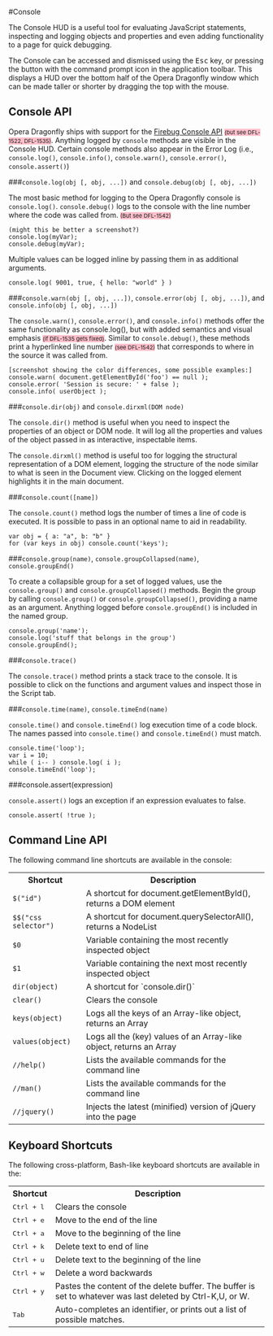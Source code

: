 <style>
	ins { 
		font-size: 11px;
		text-decoration: none;
	}
    .comment { background-color: yellow; }
    .bug { background-color: pink; }
</style>

#Console

The Console HUD is a useful tool for evaluating JavaScript statements, inspecting and logging objects and properties and even adding functionality to a page for quick debugging.

The Console can be accessed and dismissed using the <kbd>Esc</kbd> key, or pressing the button with the command prompt icon in the application toolbar. This displays a HUD over the bottom half of the Opera Dragonfly window which can be made taller or shorter by dragging the top with the mouse.

## Console API

Opera Dragonfly ships with support for the [Firebug Console API](http://getfirebug.com/wiki/index.php/Console_API) <ins class="bug">(but see DFL-1522, DFL-1535)</ins>. Anything logged by `console` methods are visible in the Console HUD. Certain console methods also appear in the Error Log (i.e., `console.log()`, `console.info()`, `console.warn()`, `console.error()`, `console.assert()`)

###`console.log(obj [, obj, ...])` and `console.debug(obj [, obj, ...])`

The most basic method for logging to the Opera Dragonfly console is `console.log()`. `console.debug()` logs to the console with the line number where the code was called from. <ins class="bug">(But see DFL-1542)</ins>

    (might this be better a screenshot?)
    console.log(myVar);
    console.debug(myVar);

Multiple values can be logged inline by passing them in as additional arguments.

    console.log( 9001, true, { hello: "world" } )

###`console.warn(obj [, obj, ...])`, `console.error(obj [, obj, ...])`, and `console.info(obj [, obj, ...])`

The `console.warn()`, `console.error()`, and `console.info()` methods offer the same functionality as console.log(), but with added semantics and visual emphasis <ins class="bug">(if DFL-1535 gets fixed)</ins>. Similar to `console.debug()`, these methods print a hyperlinked line number <ins class="bug">(see DFL-1542)</ins> that corresponds to where in the source it was called from.

    [screenshot showing the color differences, some possible examples:]
    console.warn( document.getElementById('foo') == null );
    console.error( 'Session is secure: ' + false );
    console.info( userObject );

###`console.dir(obj)` and `console.dirxml(DOM node)`

The `console.dir()` method is useful when you need to inspect the properties of an object or DOM node. It will log all the properties and values of the object passed in as interactive, inspectable items.

The `console.dirxml()` method is useful too for logging the structural representation of a DOM element, logging the structure of the node similar to what is seen in the Document view. Clicking on the logged element highlights it in the main document.

###`console.count([name])`

The `console.count()` method logs the number of times a line of code is executed. It is possible to pass in an optional name to aid in readability.

    var obj = { a: "a", b: "b" }
    for (var keys in obj) console.count('keys');

###`console.group(name)`, `console.groupCollapsed(name)`, `console.groupEnd()`

To create a collapsible group for a set of logged values, use the `console.group()` and `console.groupCollapsed()` methods. Begin the group by calling `console.group()` or `console.groupCollapsed()`, providing a name as an argument. Anything logged before `console.groupEnd()` is included in the named group.

    console.group('name');
    console.log('stuff that belongs in the group')
    console.groupEnd();

###`console.trace()`

The `console.trace()` method prints a stack trace to the console. It is possible to click on the functions and argument values and inspect those in the Script tab.

###`console.time(name)`, `console.timeEnd(name)`

`console.time()` and `console.timeEnd()` log execution time of a code block. The names passed into `console.time()` and `console.timeEnd()` must match.

    console.time('loop');
    var i = 10;
    while ( i-- ) console.log( i );
    console.timeEnd('loop');

###console.assert(expression)

`console.assert()` logs an exception if an expression evaluates to false.

    console.assert( !true );

## Command Line API

The following command line shortcuts are available in the console:

<table>
  <tr>
    <th>Shortcut</th>
    <th>Description</th>
  </tr>
  <tr>
    <td><code>$("id")</code></td>
    <td>A shortcut for document.getElementById(), returns a DOM element</td>
  </tr>
  <tr>
    <td><code>$$("css selector")</code></td>
    <td>A shortcut for document.querySelectorAll(), returns a NodeList</td>
  </tr>
  <tr>
    <td><code>$0</code></td>
    <td>Variable containing the most recently inspected object</td>
  </tr>
  <tr>
    <td><code>$1</code></td>
    <td>Variable containing the next most recently inspected object</td>
  </tr>
  <tr>
    <td><code>dir(object)</code></td>
    <td>A shortcut for `console.dir()`</td>
  </tr>
  <tr>
    <td><code>clear()</code></td>
    <td>Clears the console</td>
  </tr>
  <tr>
    <td><code>keys(object)</code></td>
    <td>Logs all the keys of an Array-like object, returns an Array</td>
  </tr>
  <tr>
    <td><code>values(object)</code></td>
    <td>Logs all the (key) values of an Array-like object, returns an Array</td>
  </tr>
  <tr>
    <td><code>//help()</code></td>
    <td>Lists the available commands for the command line</td>
  </tr>
  <tr>
    <td><code>//man()</code></td>
    <td>Lists the available commands for the command line</td>
  </tr>
  <tr>
    <td><code>//jquery()</code></td>
    <td>Injects the latest (minified) version of jQuery into the page</td>
  </tr>
</table>

## Keyboard Shortcuts

The following cross-platform, Bash-like keyboard shortcuts are available in the:

<table>
  <tr>
    <th>Shortcut</th>
    <th>Description</th>
  </tr>
  <tr>
    <td><kbd>Ctrl + l</kbd></td>
    <td>Clears the console</td>
  </tr>
  <tr>
    <td><kbd>Ctrl + e</kbd></td>
    <td>Move to the end of the line</td>
  </tr>
  <tr>
    <td><kbd>Ctrl + a</kbd></td>
    <td>Move to the beginning of the line</td>
  </tr>
  <tr>
    <td><kbd>Ctrl + k</kbd></td>
    <td>Delete text to end of line</td>
  </tr>
  <tr>
    <td><kbd>Ctrl + u</kbd></td>
    <td>Delete text to the beginning of the line</td>
  </tr>
  <tr>
    <td><kbd>Ctrl + w</kbd></td>
    <td>Delete a word backwards</td>
  </tr>
  <tr>
    <td><kbd>Ctrl + y</kbd></td>
    <td>Pastes the content of the delete buffer. The buffer is set to whatever was last deleted by Ctrl-K,U, or W.</td>
  </tr>
  <tr>
    <td><kbd>Tab</kbd></td>
    <td>Auto-completes an identifier, or prints out a list of possible matches.</td>
  </tr>
</table>